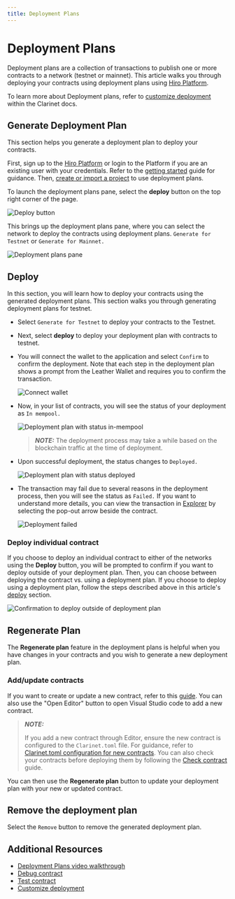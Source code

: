 ```yaml
---
title: Deployment Plans
---
```


# Deployment Plans

Deployment plans are a collection of transactions to publish one or more contracts to a network (testnet or mainnet). This article walks you through deploying your contracts using deployment plans using [Hiro Platform](https://platform.hiro.so/).

To learn more about Deployment plans, refer to [customize deployment](https://docs.hiro.so/clarinet/how-to-guides/how-to-use-deployment-plans#deployment-plans) within the Clarinet docs.

## Generate Deployment Plan

This section helps you generate a deployment plan to deploy your contracts.

First, sign up to the [Hiro Platform](https://platform.hiro.so/) or login to the Platform if you are an existing user with your credentials. Refer to the [getting started](https://docs.hiro.so/platform/getting-started#sign-up-as-a-new-user) guide for guidance. Then, [create or import a project](https://docs.hiro.so/platform/getting-started#create-or-import-project) to use deployment plans.

To launch the deployment plans pane, select the **deploy** button on the top right corner of the page.

![Deploy button](images/deployment-plans-deploy-button.jpeg)

This brings up the deployment plans pane, where you can select the network to deploy the contracts using deployment plans. `Generate for Testnet` or `Generate for Mainnet.`

![Deployment plans pane](images/generate-deployment-plans.jpeg)

## Deploy

In this section, you will learn how to deploy your contracts using the generated deployment plans. This section walks you through generating deployment plans for testnet.

- Select `Generate for Testnet` to deploy your contracts to the Testnet.
- Next, select **deploy** to deploy your deployment plan with contracts to testnet.
- You will connect the wallet to the application and select `Confirm` to confirm the deployment. Note that each step in the deployment plan shows a prompt from the Leather Wallet and requires you to confirm the transaction.

    ![Connect wallet](images/deployment-plans-wallet-confirmation.jpeg)

- Now, in your list of contracts, you will see the status of your deployment as `In mempool.`
  
  ![Deployment plan with status in-mempool](images/deployment-plans-status-in-mempool.jpeg)

    > **_NOTE:_**
    > The deployment process may take a while based on the blockchain traffic at the time of deployment.

- Upon successful deployment, the status changes to `Deployed.`

    ![Deployment plan with status deployed](images/deployment-plans-status-deployed.jpeg)

- The transaction may fail due to several reasons in the deployment process, then you will see the status as `Failed.` If you want to understand more details, you can view the transaction in [Explorer](https://explorer.hiro.so/) by selecting the pop-out arrow beside the contract.

    ![Deployment failed](images/deployment-plans-failed.jpeg)

### Deploy individual contract

If you choose to deploy an individual contract to either of the networks using the **Deploy** button, you will be prompted to confirm if you want to deploy outside of your deployment plan. Then, you can choose between deploying the contract vs. using a deployment plan. If you choose to deploy using a deployment plan, follow the steps described above in this article's [deploy](#deploy) section.

![Confirmation to deploy outside of deployment plan](images/confirmation-to-delpoy-outside-of-deployment-plan.jpeg)

## Regenerate Plan

The **Regenerate plan** feature in the deployment plans is helpful when you have changes in your contracts and you wish to generate a new deployment plan.

### Add/update contracts

If you want to create or update a new contract, refer to this [guide](build-contract.md). You can also use the "Open Editor" button to open Visual Studio code to add a new contract.

> **_NOTE:_**
>
> If you add a new contract through Editor, ensure the new contract is configured to the `Clarinet.toml` file. For guidance, refer to [Clarinet.toml configuration for new contracts](https://docs.hiro.so/platform/build-contract#add-a-new-contract). You can also check your contracts before deploying them by following the [Check contract](https://docs.hiro.so/clarinet/how-to-guides/how-to-check-contract) guide.


You can then use the **Regenerate plan** button to update your deployment plan with your new or updated contract.

## Remove the deployment plan

Select the `Remove` button to remove the generated deployment plan.

## Additional Resources

- [Deployment Plans video walkthrough](https://www.youtube.com/watch?v=YcIg5VCO98s)
- [Debug contract](https://docs.hiro.so/clarinet/how-to-guides/how-to-debug-contract)
- [Test contract](https://docs.hiro.so/clarinet/how-to-guides/how-to-test-contract)
- [Customize deployment](https://docs.hiro.so/clarinet/how-to-guides/how-to-use-deployment-plans)
